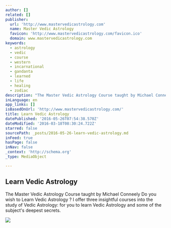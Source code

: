 ```yaml
---
author: []
related: []
publisher:
  url: 'http://www.mastervedicastrology.com'
  name: Master Vedic Astrology
  favicon: 'http://www.mastervedicastrology.com/favicon.ico'
  domain: www.mastervedicastrology.com
keywords:
  - astrology
  - vedic
  - course
  - western
  - incarnational
  - gandanta
  - learned
  - life
  - healing
  - zodiac
description: "The Master Vedic Astrology Course taught by Michael Conneely ​Do you wish to Learn Vedic Astrology ? I offer three insightful courses into the study of Vedic Astrology: for you to learn Vedic Astrology and some of the subject's deepest secrets."
inLanguage: en
app_links: []
isBasedOnUrl: 'http://www.mastervedicastrology.com/'
title: Learn Vedic Astrology
datePublished: '2016-05-26T07:54:38.570Z'
dateModified: '2016-03-18T08:30:24.722Z'
starred: false
sourcePath: _posts/2016-05-26-learn-vedic-astrology.md
inFeed: true
hasPage: false
inNav: false
_context: 'http://schema.org'
_type: MediaObject

---
```

<article style=""><h1>Learn Vedic Astrology</h1><p>The Master Vedic Astrology Course taught by Michael Conneely ​Do you wish to Learn Vedic Astrology ? I offer three insightful courses into the study of Vedic Astrology: for you to learn Vedic Astrology and some of the subject's deepest secrets.</p><img src="http://www.mastervedicastrology.com/uploads/3/0/9/1/30919955/8608612_orig.jpg" /></article>
